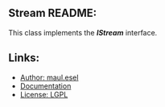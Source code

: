 ## Stream README:
This class implements the ***IStream*** interface.

## Links:
* [Author: maul.esel](https://github.com/maul-esel)
* [Documentation](http://maul-esel.github.com/COM-Classes/AHK_Lv1.1/Stream)
* [License: LGPL](http://www.gnu.org/licenses/lgpl-2.1.txt)